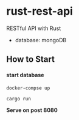 # rust-rest-api
RESTful API with Rust
  - database: mongoDB

## How to Start
#### start database
   
```
docker-compse up
```
```
cargo run
```

**Serve on post 8080**

